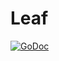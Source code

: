 Leaf
====

[![GoDoc](https://godoc.org/em-go.cfapps.io/leaf?status.svg)](https://godoc.org/em-go.cfapps.io/leaf)
